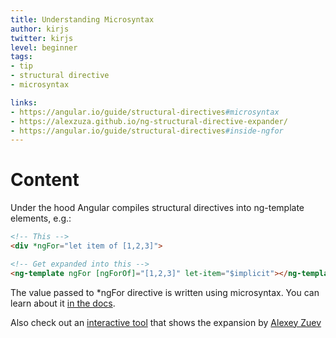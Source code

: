 ```yaml
---
title: Understanding Microsyntax
author: kirjs
twitter: kirjs
level: beginner
tags:
- tip
- structural directive
- microsyntax

links:
- https://angular.io/guide/structural-directives#microsyntax
- https://alexzuza.github.io/ng-structural-directive-expander/
- https://angular.io/guide/structural-directives#inside-ngfor
---
```


# Content
Under the hood Angular compiles structural directives into ng-template elements, e.g.:

```html
<!-- This -->
<div *ngFor="let item of [1,2,3]">

<!-- Get expanded into this -->
<ng-template ngFor [ngForOf]="[1,2,3]" let-item="$implicit"></ng-template>
```

The value passed to *ngFor directive is written using microsyntax. You can learn about it [in the docs](https://angular.io/guide/structural-directives#microsyntax). 

Also check out an [interactive tool](https://alexzuza.github.io/ng-structural-directive-expander/) that shows the expansion by [Alexey Zuev](https://twitter.com/yurzui)
